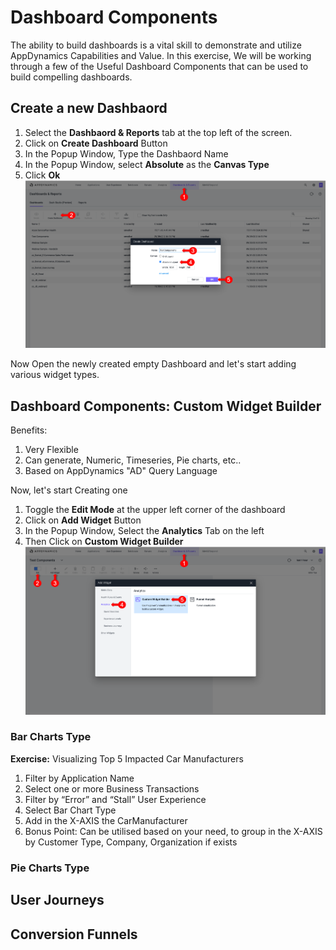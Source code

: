 
# Dashboard Components 

The ability to build dashboards is a vital skill to demonstrate and utilize AppDynamics Capabilities and Value. 
In this exercise, We will be working through a few of the Useful Dashboard Components that can be used to build compelling dashboards.

## Create a new Dashbaord
1. Select the **Dashbaord & Reports** tab at the top left of the screen.
2. Click on **Create Dashboard** Button
3. In the Popup Window, Type the Dashbaord Name
4. In the Popup Window, select **Absolute** as the **Canvas Type**
5. Click **Ok**
![NewDashboard](assets/images/06-new-dashboard-01.png)

Now Open the newly created  empty  Dashboard and let's start adding various widget types.

## Dashboard Components: Custom Widget Builder
Benefits:
1.	Very Flexible
2.	Can generate, Numeric, Timeseries, Pie charts, etc.. 
3.	Based on AppDynamics "AD" Query Language 

Now, let's start Creating one
1. Toggle the **Edit Mode** at the upper left corner of the dashboard
2. Click on **Add Widget** Button
3. In the Popup Window, Select the **Analytics** Tab  on the left
4. Then Click on **Custom Widget Builder**
![NewCustomWidgetBuilder](assets/images/06-custom-widget-02.png)


### Bar Charts Type
 **Exercise:** Visualizing Top 5 Impacted Car Manufacturers 
1.	Filter by Application Name
2.	Select one or more Business Transactions
3.	Filter by “Error” and “Stall” User Experience 
4.	Select Bar Chart Type
5.	Add in the X-AXIS the CarManufacturer
6.	Bonus Point: Can be utilised based on your need, to group in the X-AXIS by Customer Type, Company, Organization if exists

### Pie Charts Type

## User Journeys

## Conversion Funnels
